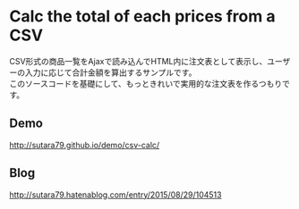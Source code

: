 # Calc the total of each prices from a CSV

CSV形式の商品一覧をAjaxで読み込んでHTML内に注文表として表示し、ユーザーの入力に応じて合計金額を算出するサンプルです。  
このソースコードを基礎にして、もっときれいで実用的な注文表を作るつもりです。

## Demo
http://sutara79.github.io/demo/csv-calc/

## Blog
http://sutara79.hatenablog.com/entry/2015/08/29/104513
